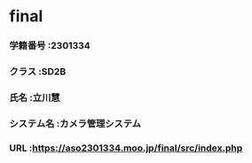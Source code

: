 # final
### 学籍番号   :2301334 
### クラス     :SD2B 
### 氏名       :立川慧 
### システム名 :カメラ管理システム 
### URL        :https://aso2301334.moo.jp/final/src/index.php
